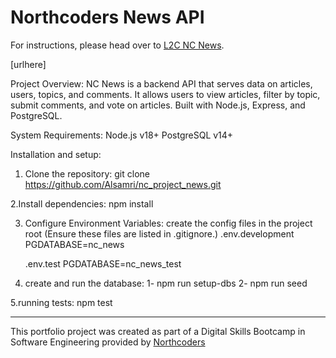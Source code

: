 # Northcoders News API

For instructions, please head over to [L2C NC News](https://l2c.northcoders.com/courses/be/nc-news).

[urlhere]

Project Overview:
NC News is a backend API that serves data on articles, users, topics, and comments. It allows users to view articles, filter by topic, submit comments, and vote on articles.
Built with Node.js, Express, and PostgreSQL.

System Requirements:
Node.js v18+
PostgreSQL v14+

Installation and setup:

1. Clone the repository:
   git clone https://github.com/Alsamri/nc_project_news.git

2.Install dependencies:
npm install

3. Configure Environment Variables:
   create the config files in the project root (Ensure these files are listed in .gitignore.)
   .env.development
   PGDATABASE=nc_news

   .env.test
   PGDATABASE=nc_news_test

4. create and run the database:
   1- npm run setup-dbs
   2- npm run seed

5.running tests:
npm test

---

This portfolio project was created as part of a Digital Skills Bootcamp in Software Engineering provided by [Northcoders](https://northcoders.com/)
